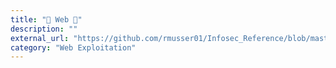 ```yaml
---
title: "🌻 Web 🌻"
description: ""
external_url: "https://github.com/rmusser01/Infosec_Reference/blob/master/Draft/Web.md"
category: "Web Exploitation"
---
```

